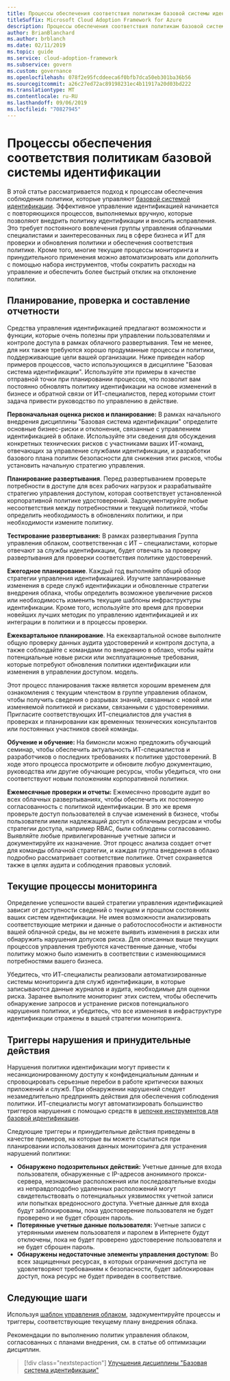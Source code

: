 ```yaml
---
title: Процессы обеспечения соответствия политикам базовой системы идентификации
titleSuffix: Microsoft Cloud Adoption Framework for Azure
description: Процессы обеспечения соответствия политикам базовой системы идентификации
author: BrianBlanchard
ms.author: brblanch
ms.date: 02/11/2019
ms.topic: guide
ms.service: cloud-adoption-framework
ms.subservice: govern
ms.custom: governance
ms.openlocfilehash: 078f2e95fcddeeca6f0bfb7dca50eb301ba36b56
ms.sourcegitcommit: a26c27ed72ac89198231ec4b11917a20d03bd222
ms.translationtype: MT
ms.contentlocale: ru-RU
ms.lasthandoff: 09/06/2019
ms.locfileid: "70827945"
---
```

# <a name="identity-baseline-policy-compliance-processes"></a>Процессы обеспечения соответствия политикам базовой системы идентификации

В этой статье рассматривается подход к процессам обеспечения соблюдения политики, которые управляют [базовой системой идентификации](./index.md). Эффективное управление идентификацией начинается с повторяющихся процессов, выполняемых вручную, которые позволяют внедрить политику идентификации и вносить исправления. Это требует постоянного вовлечения группы управления облачными специалистами и заинтересованных лиц в сфере бизнеса и ИТ для проверки и обновления политики и обеспечения соответствия политике. Кроме того, многие текущие процессы мониторинга и принудительного применения можно автоматизировать или дополнить с помощью набора инструментов, чтобы сократить расходы на управление и обеспечить более быстрый отклик на отклонение политики.

## <a name="planning-review-and-reporting-processes"></a>Планирование, проверка и составление отчетности

Средства управления идентификацией предлагают возможности и функции, которые очень полезны при управлении пользователями и контроле доступа в рамках облачного развертывания. Тем не менее, для них также требуются хорошо продуманные процессы и политики, поддерживающие цели вашей организации. Ниже приведен набор примеров процессов, часто использующихся в дисциплине "Базовая система идентификации". Используйте эти примеры в качестве отправной точки при планировании процессов, что позволит вам постоянно обновлять политику идентификации на основе изменений в бизнесе и обратной связи от ИТ-специалистов, перед которыми стоит задача привести руководство по управлению в действие.

**Первоначальная оценка рисков и планирование:** В рамках начального внедрения дисциплины "Базовая система идентификации" определите основные бизнес-риски и отклонения, связанные с управлением идентификацией в облаке. Используйте эти сведения для обсуждения конкретных технических рисков с участниками ваших ИТ-команд, отвечающих за управление службами идентификации, и разработки базового плана политик безопасности для снижения этих рисков, чтобы установить начальную стратегию управления.

**Планирование развертывания**. Перед развертыванием проверьте потребности в доступе для всех рабочих нагрузок и разрабатывайте стратегию управления доступом, которая соответствует установленной корпоративной политике удостоверений. Задокументируйте любые несоответствия между потребностями и текущей политикой, чтобы определить необходимость в обновлениях политики, и при необходимости измените политику.

**Тестирование развертывания:** В рамках развертывания Группа управления облаком, соответственная с ИТ – специалистами, которые отвечают за службы идентификации, будет отвечать за проверку развертывания для проверки соответствия политике удостоверений.

**Ежегодное планирование**. Каждый год выполняйте общий обзор стратегии управления идентификацией. Изучите запланированные изменения в среде служб идентификации и обновленные стратегии внедрения облака, чтобы определить возможное увеличение рисков или необходимость изменить текущие шаблоны инфраструктуры идентификации. Кроме того, используйте это время для проверки новейших лучших методик по управлению идентификацией и их интеграции в политики и в процессы проверки.

**Ежеквартальное планирование**. На ежеквартальной основе выполните общую проверку данных аудита удостоверений и контроля доступа, а также соблюдайте с командами по внедрению в облако, чтобы найти потенциальные новые риски или эксплуатационные требования, которые потребуют обновления политики идентификации или изменения в управлении доступом. модель.

Этот процесс планирования также является хорошим временем для ознакомления с текущим членством в группе управления облаком, чтобы получить сведения о разрывах знаний, связанных с новой или изменяемой политикой и рисками, связанными с удостоверениями. Пригласите соответствующих ИТ-специалистов для участия в проверках и планировании как временных технических консультантов или постоянных участников своей команды.

**Обучение и обучение:** На бимонсли можно предложить обучающий семинар, чтобы обеспечить актуальность ИТ-специалистов и разработчиков о последних требованиях к политике удостоверений. В ходе этого процесса просмотрите и обновите любую документацию, руководства или другие обучающие ресурсы, чтобы убедиться, что они соответствуют новым положениям корпоративной политики.

**Ежемесячные проверки и отчеты:** Ежемесячно проводите аудит во всех облачных развертываниях, чтобы обеспечить их постоянную согласованность с политикой идентификации. В это же время проверьте доступ пользователей в случае изменений в бизнесе, чтобы пользователи имели надлежащий доступ к облачным ресурсам и чтобы стратегии доступа, например RBAC, были соблюдены согласованно. Выявляйте любые привилегированные учетные записи и документируйте их назначение. Этот процесс анализа создает отчет для команды облачной стратегии, и каждая группа внедрения в облако подробно рассматривает соответствие политике. Отчет сохраняется также в целях аудита и соблюдения правовых условий.

## <a name="ongoing-monitoring-processes"></a>Текущие процессы мониторинга

Определение успешности вашей стратегии управления идентификацией зависит от доступности сведений о текущем и прошлом состояниях ваших систем идентификации. Не имея возможности анализировать соответствующие метрики и данные о работоспособности и активности вашей облачной среды, вы не можете выявить изменения в рисках или обнаружить нарушения допусков риска. Для описанных выше текущих процессов управления требуются качественные данные, чтобы политику можно было изменить в соответствии с изменяющимися потребностями вашего бизнеса.

Убедитесь, что ИТ-специалисты реализовали автоматизированные системы мониторинга для служб идентификации, в которые записываются данные журналов и аудита, необходимые для оценки риска. Заранее выполните мониторинг этих систем, чтобы обеспечить обнаружение запросов и устранение рисков потенциального нарушения политики, и убедитесь, что все изменения в инфраструктуре идентификации отражены в вашей стратегии мониторинга.

## <a name="violation-triggers-and-enforcement-actions"></a>Триггеры нарушения и принудительные действия

Нарушения политики идентификации могут привести к несанкционированному доступу к конфиденциальным данным и спровоцировать серьезные перебои в работе критически важных приложений и служб. При обнаружении нарушений следует незамедлительно предпринять действия для обеспечения соблюдения политики. ИТ-специалисты могут автоматизировать большинство триггеров нарушения с помощью средств в [цепочке инструментов для базовой идентификации](toolchain.md).

Следующие триггеры и принудительные действия приведены в качестве примеров, на которые вы можете ссылаться при планировании использования данных мониторинга для устранения нарушений политики:

- **Обнаружено подозрительных действий:** Учетные данные для входа пользователя, обнаруженные с IP-адресов анонимного прокси-сервера, незнакомые расположения или последовательные входы из неправдоподобно удаленных расположений могут свидетельствовать о потенциальных уязвимостях учетной записи или попытках вредоносного доступа. Учетные данные для входа будут заблокированы, пока удостоверение пользователя не будет проверено и не будет сброшен пароль.
- **Потерянные учетные данные пользователя:** Учетные записи с утерянными именем пользователя и паролем в Интернете будут отключены, пока не будет проверено удостоверение пользователя и не будет сброшен пароль.
- **Обнаружены недостаточные элементы управления доступом:** Во всех защищенных ресурсах, в которых ограничения доступа не удовлетворяют требованиям к безопасности, будет заблокирован доступ, пока ресурс не будет приведен в соответствие.

## <a name="next-steps"></a>Следующие шаги

Используя [шаблон управления облаком](./template.md), задокументируйте процессы и триггеры, соответствующие текущему плану внедрения облака.

Рекомендации по выполнению политик управления облаком, согласованных с планами внедрения, см. в статье об оптимизации дисциплин.

> [!div class="nextstepaction"]
> [Улучшения дисциплины "Базовая система идентификации"](./discipline-improvement.md)
